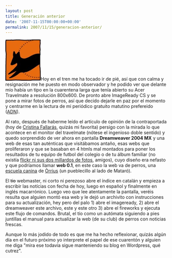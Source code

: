 ```yaml
---
layout: post
title: Generación anterior
date: '2007-11-15T00:00:00+00:00'
permalink: 2007/11/15/generacion-anterior/
---
```

<img src='/assets/logocanic-110.jpg' alt='Logo canic' class="derecha" />Hoy en el tren me ha tocado ir de pié, así que con calma y resignación me he puesto en modo observador y he podido ver que delante mío había un tipo en la cuarentena larga que tenía abierto su Acer Travelmate a resolución 800x600. De pronto abre ImageReady CS y se pone a mirar fotos de perros, así que decido dejarle en paz por el momento y centrarme en la lectura de mi periódico gratuito matutino prefereido (<a href="http://www.adn.es/" >ADN</a>).

Al rato, después de haberme leído el artículo de opinión de la contraportada (hoy de <a href="http://www.adn.es/blog/cristina_fallaras/">Cristina Fallarás</a>, quizás mi favorita) persigo con la mirada lo que acontece en el monitor del travelmate (nótese el ingenioso doble sentido) y quedo sorprendido de ver ahora en pantalla <strong>Dreamweaver 2004 MX</strong> y una web de esas tan auténticas que visitábamos antaño, esas webs que proliferaron y que se basaban en 4 htmls mal montados para poner los resultados de tu equipo de futbol del colegio o de tu álbum familiar (no existía <a href="http://www.genbeta.com/2007/11/14-flickr-llega-a-los-dos-millardos-de-fotos">flickr ni sus dos millardos de fotos</a>, amigos), cuyo diseño era nefasto y que podríamos llamar <strong>web 0.1</strong>, en este caso la web va de perros, una <a href="http://www.agilitycanic.com/index.htm"> escuela canina</a> de <a href="http://maps.google.es/maps?f=q&hl=es&geocode=&q=orrius&ie=UTF8&ll=41.548287,2.38678&spn=0.066291,0.125141&z=13&om=1" >Òrrius</a> (un pueblecillo al lado de Mataró).

El <del>tío</del> webmaster, ni corto ni perezoso abre el índice en catalán y empieza a escribir las notícias con fecha de hoy, luego en español y finalmente en inglés macarrónico. Luego veo que lee atentamente la pantalla, veréis resulta que alguien montó esa web y le dejó un archivito con instrucciones para su actualización, hey pero del palo 1) abre el imageready, 2) abre el dreamweaver este archivo, este y este otro 3) abre el fireworks y ejecuta este flujo de comandos. Brutal, el tío como un autómata siguiendo a pies juntillas el manual para actualizar la web (de su club) de perros con noticias frescas. 

Aunque lo más jodido de todo es que me ha hecho reflexionar, quizás algún día en el futuro próximo yo interprete el papel de ese cuarentón y alguien me diga "mira ese todavía sigue manteniendo su blog en Wordpress, qué cutrez".

